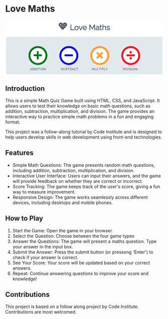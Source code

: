 # Love Maths

![Screenshot of game](assets/images/screenshot.png)

## Introduction 

This is a simple Math Quiz Game built using HTML, CSS, and JavaScript. It allows users to test their knowledge on basic math questions, such as addition, subtraction, multiplication, and division. The game provides an interactive way to practice simple math problems in a fun and engaging format.

This project was a follow-along tutorial by Code Institute and is designed to help users develop skills in web development using front-end technologies.


## Features

- Simple Math Questions: The game presents random math questions, including addition, subtraction, multiplication, and division.
- Interactive User Interface: Users can input their answers, and the game will provide feedback on whether they are correct or incorrect.
- Score Tracking: The game keeps track of the user's score, giving a fun way to measure improvement.
- Responsive Design: The game works seamlessly across different devices, including desktops and mobile phones.

## How to Play

1. Start the Game: Open the game in your browser.
2. Select the Question: Choose between the four game types
3.  Answer the Questions: The game will present a maths question. Type your answer in the input box.
4. Submit the Answer: Press the submit button (or pressong 'Enter') to check if your answer is correct.
5. See Your Score: Your score will be updated based on your correct answers.
6. Repeat: Continue answering questions to improve your score and knowledge!

## Contributions

This project is based on a follow along project by Code Institute. Contributions are most welcomed.
